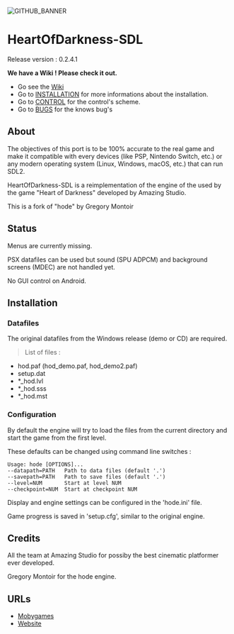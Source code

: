 ![GITHUB_BANNER](https://user-images.githubusercontent.com/49678526/69384191-f2ca8e00-0cbb-11ea-8049-14c60b72acf1.png)
# HeartOfDarkness-SDL
<p>Release version : 0.2.4.1</p>
<p><b>We have a Wiki ! Please check it out.</b></p>

* Go see the [Wiki](https://github.com/MaximLopez/HeartOfDarkness-SDL/wiki)
* Go to [INSTALLATION](INSTALLATION.MD) for more informations about the installation.
* Go to [CONTROL](CONTROL.MD) for the control's scheme.
* Go to [BUGS](BUGS.MD) for the knows bug's

## About
<p>The objectives of this port is to be 100% accurate to the real game and make it compatible with every devices (like PSP, Nintendo Switch, etc.) or any modern operating system (Linux, Windows, macOS, etc.) that can run SDL2.</p>
<p>HeartOfDarkness-SDL is a reimplementation of the engine of the used by the game "Heart of Darkness" developed by Amazing Studio.</p>
<p>This is a fork of "hode" by Gregory Montoir</p>

## Status 
<p>Menus are currently missing.</p>
<p>PSX datafiles can be used but sound (SPU ADPCM) and background screens (MDEC)
are not handled yet.</p>
<p>No GUI control on Android.</p>

## Installation
### Datafiles
<p>The original datafiles from the Windows release (demo or CD) are required.</p>

> List of files : 
* hod.paf (hod_demo.paf, hod_demo2.paf)
* setup.dat
* *_hod.lvl
* *_hod.sss
* *_hod.mst

### Configuration

<p>By default the engine will try to load the files from the current directory
and start the game from the first level.</p>
<p>These defaults can be changed using command line switches :</p>

    Usage: hode [OPTIONS]...
    --datapath=PATH   Path to data files (default '.')
    --savepath=PATH   Path to save files (default '.')
    --level=NUM       Start at level NUM
    --checkpoint=NUM  Start at checkpoint NUM

<p>Display and engine settings can be configured in the 'hode.ini' file.</p>
<p>Game progress is saved in 'setup.cfg', similar to the original engine.</p>

## Credits 
<p>All the team at Amazing Studio for possiby the best cinematic platformer ever developed.</p>
<p>Gregory Montoir for the hode engine.</p>

## URLs
* [Mobygames](https://www.mobygames.com/game/heart-of-darkness)
* [Website](http://heartofdarkness.ca/)
